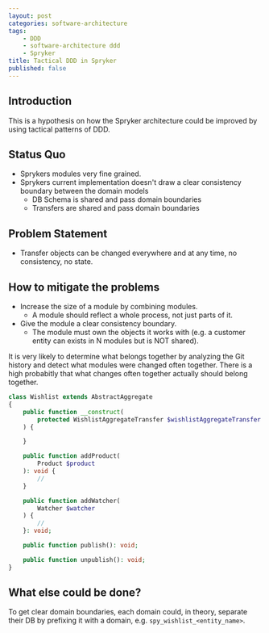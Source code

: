 ```yaml
---
layout: post
categories: software-architecture
tags:
    - DDD
    - software-architecture ddd
    - Spryker
title: Tactical DDD in Spryker
published: false
---
```


## Introduction

This is a hypothesis on how the Spryker architecture could be improved by using tactical patterns of DDD.

## Status Quo

* Sprykers modules very fine grained.
* Sprykers current implementation doesn't draw a clear consistency boundary between the domain models
  * DB Schema is shared and pass domain boundaries
  * Transfers are shared and pass domain boundaries

## Problem Statement

* Transfer objects can be changed everywhere and at any time, no consistency, no state.

## How to mitigate the problems

* Increase the size of a module by combining modules.
  * A module should reflect a whole process, not just parts of it.
* Give the module a clear consistency boundary.
  * The module must own the objects it works with (e.g. a customer entity can exists in N modules but is NOT shared).

It is very likely to determine what belongs together by analyzing the Git history and detect what modules were changed often together. There is a high probabitly that what changes often together actually should belong together.

```php
class Wishlist extends AbstractAggregate
{
    public function __construct(
        protected WishlistAggregateTransfer $wishlistAggregateTransfer
    ) {

    }

    public function addProduct(
        Product $product
    ): void {
        //
    }

    public function addWatcher(
        Watcher $watcher
    ) {
        //
    }: void;

    public function publish(): void;

    public function unpublish(): void;
}
```

## What else could be done?

To get clear domain boundaries, each domain could, in theory, separate their DB by prefixing it with a domain, e.g.  `spy_wishlist_<entity_name>`.
